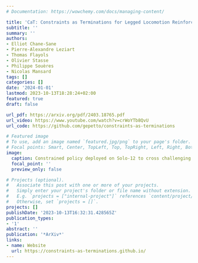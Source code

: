 ```yaml
---
# Documentation: https://wowchemy.com/docs/managing-content/

title: 'CaT: Constraints as Terminations for Legged Locomotion Reinforcement Learning'
subtitle: ''
summary: ''
authors:
- Elliot Chane-Sane
- Pierre-Alexandre Leziart
- Thomas Flayols
- Olivier Stasse
- Philippe Souères
- Nicolas Mansard
tags: []
categories: []
date: '2024-01-01'
lastmod: 2023-10-13T18:28:24+02:00
featured: true
draft: false

url_pdf: https://arxiv.org/pdf/2403.18765.pdf
url_video: https://www.youtube.com/watch?v=crWoYTb8QvU
url_code: https://github.com/gepetto/constraints-as-terminations

# Featured image
# To use, add an image named `featured.jpg/png` to your page's folder.
# Focal points: Smart, Center, TopLeft, Top, TopRight, Left, Right, BottomLeft, Bottom, BottomRight.
image:
  caption: Constrained policy deployed on Solo-12 to cross challenging terrains.
  focal_point: ''
  preview_only: false

# Projects (optional).
#   Associate this post with one or more of your projects.
#   Simply enter your project's folder or file name without extension.
#   E.g. `projects = ["internal-project"]` references `content/project/deep-learning/index.md`.
#   Otherwise, set `projects = []`.
projects: []
publishDate: '2023-10-13T16:32:31.428565Z'
publication_types:
- '1'
abstract: ''
publication: '*ArXiv*'
links:
- name: Website
  url: https://constraints-as-terminations.github.io/
---
```

